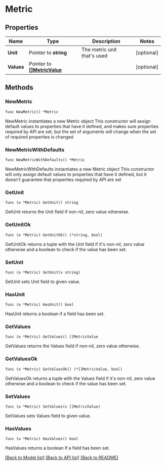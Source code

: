 # Metric

## Properties

Name | Type | Description | Notes
------------ | ------------- | ------------- | -------------
**Unit** | Pointer to **string** | The metric unit that&#39;s used | [optional] 
**Values** | Pointer to [**[]MetricValue**](MetricValue.md) |  | [optional] 

## Methods

### NewMetric

`func NewMetric() *Metric`

NewMetric instantiates a new Metric object
This constructor will assign default values to properties that have it defined,
and makes sure properties required by API are set, but the set of arguments
will change when the set of required properties is changed

### NewMetricWithDefaults

`func NewMetricWithDefaults() *Metric`

NewMetricWithDefaults instantiates a new Metric object
This constructor will only assign default values to properties that have it defined,
but it doesn't guarantee that properties required by API are set

### GetUnit

`func (o *Metric) GetUnit() string`

GetUnit returns the Unit field if non-nil, zero value otherwise.

### GetUnitOk

`func (o *Metric) GetUnitOk() (*string, bool)`

GetUnitOk returns a tuple with the Unit field if it's non-nil, zero value otherwise
and a boolean to check if the value has been set.

### SetUnit

`func (o *Metric) SetUnit(v string)`

SetUnit sets Unit field to given value.

### HasUnit

`func (o *Metric) HasUnit() bool`

HasUnit returns a boolean if a field has been set.

### GetValues

`func (o *Metric) GetValues() []MetricValue`

GetValues returns the Values field if non-nil, zero value otherwise.

### GetValuesOk

`func (o *Metric) GetValuesOk() (*[]MetricValue, bool)`

GetValuesOk returns a tuple with the Values field if it's non-nil, zero value otherwise
and a boolean to check if the value has been set.

### SetValues

`func (o *Metric) SetValues(v []MetricValue)`

SetValues sets Values field to given value.

### HasValues

`func (o *Metric) HasValues() bool`

HasValues returns a boolean if a field has been set.


[[Back to Model list]](../README.md#documentation-for-models) [[Back to API list]](../README.md#documentation-for-api-endpoints) [[Back to README]](../README.md)


